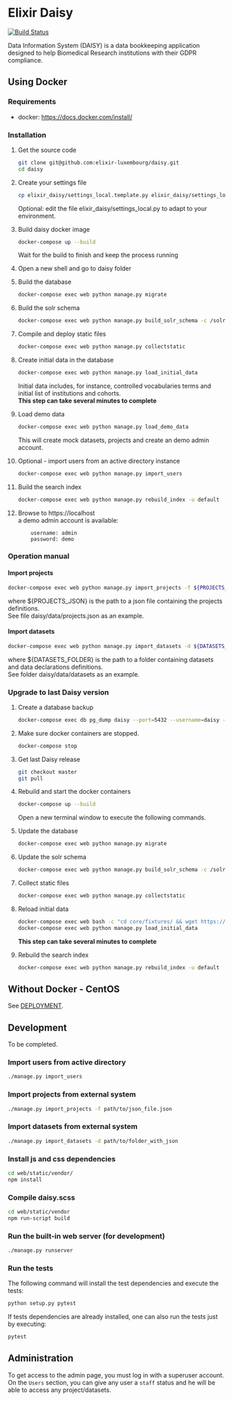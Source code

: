 # Elixir Daisy
[![Build Status](https://travis-ci.com/elixir-luxembourg/daisy.svg?branch=develop)](https://travis-ci.com/elixir-luxembourg/daisy)

Data Information System (DAISY) is a data bookkeeping application designed to help Biomedical Research  institutions with their GDPR compliance.

## Using Docker

### Requirements

* docker: https://docs.docker.com/install/

### Installation

1. Get the source code
    ```bash
    git clone git@github.com:elixir-luxembourg/daisy.git
    cd daisy
    ```
 1. Create your settings file
    ```bash
    cp elixir_daisy/settings_local.template.py elixir_daisy/settings_local.py
    ```
    Optional: edit the file elixir_daisy/settings_local.py to adapt to your environment.
1. Build daisy docker image  
    ```bash
    docker-compose up --build
    ```
    Wait for the build to finish and keep the process running
1. Open a new shell and go to daisy folder

1. Build the database
    
    ```bash
    docker-compose exec web python manage.py migrate
    ```
1. Build the solr schema

    ```bash
    docker-compose exec web python manage.py build_solr_schema -c /solr/daisy/conf -r daisy -u default
    ```

1. Compile and deploy static files
    
    ```bash
    docker-compose exec web python manage.py collectstatic
    ```
1. Create initial data in the database
    
    ```bash
    docker-compose exec web python manage.py load_initial_data
    ```
   Initial data includes, for instance, controlled vocabularies terms and initial list of institutions and cohorts.  
   **This step can take several minutes to complete**
    
1. Load demo data
    
    ```bash
    docker-compose exec web python manage.py load_demo_data
    ```
    This will create mock datasets, projects and create an demo admin account.

1. Optional - import users from an active directory instance

    ```bash
    docker-compose exec web python manage.py import_users
    ```
    
1.  Build the search index
    
    ```bash
    docker-compose exec web python manage.py rebuild_index -u default
    ```

1. Browse to https://localhost  
    a demo admin account is available:
    ```
        username: admin
        password: demo
    ```

### Operation manual


#### Import projects

```bash
docker-compose exec web python manage.py import_projects -f ${PROJECTS_JSON}
```
where ${PROJECTS_JSON} is the path to a json file containing the projects definitions.  
See file daisy/data/projects.json as an example.
 
#### Import datasets 

```bash
docker-compose exec web python manage.py import_datasets -d ${DATASETS_FOLDER}
```
where ${DATASETS_FOLDER} is the path to a folder containing datasets and data declarations definitions.  
See folder daisy/data/datasets as an example.

### Upgrade to last Daisy version

1. Create a database backup

	```bash
	docker-compose exec db pg_dump daisy --port=5432 --username=daisy --no-password --clean > backup_`date +%y-%m-%d`.sql
	```
	
1. Make sure docker containers are stopped.

	```bash
	docker-compose stop
	```

1. Get last Daisy release

	```bash
	git checkout master
	git pull
	```

1. Rebuild and start the docker containers

	```bash
	docker-compose up --build
	```
	Open a new terminal window to execute the following commands.

1. Update the database

	```bash
	docker-compose exec web python manage.py migrate
	```

1. Update the solr schema

	```bash
	docker-compose exec web python manage.py build_solr_schema -c /solr/daisy/conf -r daisy -u default
	```

1. Collect static files
 
	```bash
	docker-compose exec web python manage.py collectstatic
	```
	
1. Reload initial data
 
	```bash
	docker-compose exec web bash -c "cd core/fixtures/ && wget https://git-r3lab.uni.lu/pinar.alper/metadata-tools/raw/master/metadata_tools/resources/edda.json && wget https://git-r3lab.uni.lu/pinar.alper/metadata-tools/raw/master/metadata_tools/resources/hpo.json && wget https://git-r3lab.uni.lu/pinar.alper/metadata-tools/raw/master/metadata_tools/resources/hdo.json && wget https://git-r3lab.uni.lu/pinar.alper/metadata-tools/raw/master/metadata_tools/resources/hgnc.json"
	docker-compose exec web python manage.py load_initial_data
	```
	**This step can take several minutes to complete**
	
1. Rebuild the search index
    
    ```bash
    docker-compose exec web python manage.py rebuild_index -u default
    ```	
    
## Without Docker - CentOS


See [DEPLOYMENT](DEPLOYMENT.md).


## Development

To be completed.

### Import users from active directory
```bash
./manage.py import_users
```

### Import projects from external system
```bash
./manage.py import_projects -f path/to/json_file.json
```

### Import datasets from external system
```bash
./manage.py import_datasets -d path/to/folder_with_json
```

### Install js and css dependencies

```bash
cd web/static/vendor/
npm install
```

### Compile daisy.scss
```bash
cd web/static/vendor
npm run-script build
```

### Run the built-in web server (for development)

```bash
./manage.py runserver
```

### Run the tests

The following command will install the test dependencies and execute the tests:

```bash
python setup.py pytest
```

If tests dependencies are already installed, one can also run the tests just by executing:

```bash
pytest
```

## Administration

To get access to the admin page, you must log in with a superuser account.  
On the `Users` section, you can give any user a `staff` status and he will be able to access any project/datasets.


